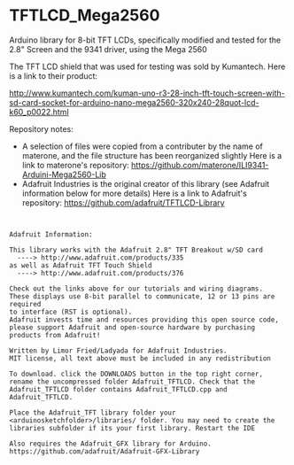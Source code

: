 # TFTLCD_Mega2560
Arduino library for 8-bit TFT LCDs, specifically modified and tested for the 2.8" Screen and the 9341 driver, using the Mega 2560

The TFT LCD shield that was used for testing was sold by Kumantech. Here is a link to their product: 

http://www.kumantech.com/kuman-uno-r3-28-inch-tft-touch-screen-with-sd-card-socket-for-arduino-nano-mega2560-320x240-28quot-lcd-k60_p0022.html

Repository notes: 
- A selection of files were copied from a contributer by the name of materone, and the file structure has been reorganized slightly
    Here is a link to materone's repository: https://github.com/materone/ILI9341-Arduini-Mega2560-Lib
- Adafruit Industries is the original creator of this library (see Adafruit information below for more details)
    Here is a link to Adafruit's repository: https://github.com/adafruit/TFTLCD-Library

~~~~~~~~~~~~~~~~~~~~~~~~~~~~~~~~~~~~~~~~~~~~~~~~~~~~~~~~~~~~~~~~~~~~~~~~~~~~~~~~~~~~~~~~~~~~~~~~~~~~~~~~~~~~~~~~~~~~~~~~~~~~~~~~~~


Adafruit Information: 

This library works with the Adafruit 2.8" TFT Breakout w/SD card
  ----> http://www.adafruit.com/products/335
as well as Adafruit TFT Touch Shield
  ----> http://www.adafruit.com/products/376
 
Check out the links above for our tutorials and wiring diagrams.
These displays use 8-bit parallel to communicate, 12 or 13 pins are required
to interface (RST is optional).
Adafruit invests time and resources providing this open source code,
please support Adafruit and open-source hardware by purchasing
products from Adafruit!

Written by Limor Fried/Ladyada for Adafruit Industries.
MIT license, all text above must be included in any redistribution

To download. click the DOWNLOADS button in the top right corner, rename the uncompressed folder Adafruit_TFTLCD. Check that the Adafruit_TFTLCD folder contains Adafruit_TFTLCD.cpp and Adafruit_TFTLCD.

Place the Adafruit_TFT library folder your <arduinosketchfolder>/libraries/ folder. You may need to create the libraries subfolder if its your first library. Restart the IDE

Also requires the Adafruit_GFX library for Arduino. https://github.com/adafruit/Adafruit-GFX-Library
